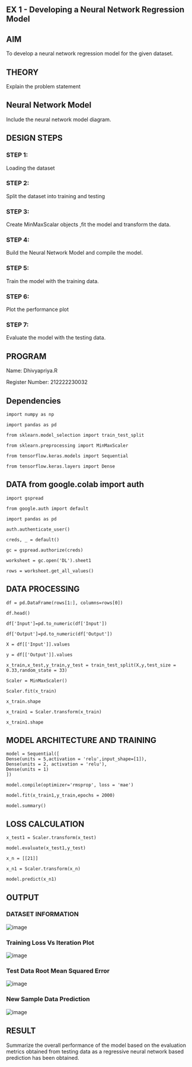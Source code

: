 ## EX 1 - Developing a Neural Network Regression Model

## AIM

To develop a neural network regression model for the given dataset.

## THEORY

Explain the problem statement

## Neural Network Model

Include the neural network model diagram.

## DESIGN STEPS

### STEP 1:

Loading the dataset

### STEP 2:

Split the dataset into training and testing

### STEP 3:

Create MinMaxScalar objects ,fit the model and transform the data.

### STEP 4:

Build the Neural Network Model and compile the model.

### STEP 5:

Train the model with the training data.

### STEP 6:

Plot the performance plot

### STEP 7:

Evaluate the model with the testing data.

## PROGRAM

Name: Dhivyapriya.R

Register Number: 212222230032

## Dependencies

```
import numpy as np

import pandas as pd

from sklearn.model_selection import train_test_split

from sklearn.preprocessing import MinMaxScaler

from tensorflow.keras.models import Sequential

from tensorflow.keras.layers import Dense

```

## DATA from google.colab import auth
```
import gspread

from google.auth import default

import pandas as pd
```
```
auth.authenticate_user()

creds, _ = default()

gc = gspread.authorize(creds)
```
```
worksheet = gc.open('DL').sheet1
```
```
rows = worksheet.get_all_values()
```
## DATA PROCESSING
```
df = pd.DataFrame(rows[1:], columns=rows[0])

df.head()
```
```
df['Input']=pd.to_numeric(df['Input'])

df['Output']=pd.to_numeric(df['Output'])
```
```
X = df[['Input']].values

y = df[['Output']].values
```
```
x_train,x_test,y_train,y_test = train_test_split(X,y,test_size = 0.33,random_state = 33)
```
```
Scaler = MinMaxScaler()

Scaler.fit(x_train)
```
```
x_train.shape

x_train1 = Scaler.transform(x_train)

x_train1.shape
```
## MODEL ARCHITECTURE AND TRAINING
```
model = Sequential([
Dense(units = 5,activation = 'relu',input_shape=[1]),
Dense(units = 2, activation = 'relu'),
Dense(units = 1)
])
```
```
model.compile(optimizer='rmsprop', loss = 'mae')

model.fit(x_train1,y_train,epochs = 2000)

model.summary()
```
## LOSS CALCULATION
```
x_test1 = Scaler.transform(x_test)

model.evaluate(x_test1,y_test)
```
```
x_n = [[21]]

x_n1 = Scaler.transform(x_n)

model.predict(x_n1)
```

## OUTPUT

### DATASET INFORMATION
![image](https://github.com/dhivyapriyar/basic-nn-model/assets/119477552/d8c823cf-0aab-41b9-9515-1a8cd68c267c)


### Training Loss Vs Iteration Plot
![image](https://github.com/dhivyapriyar/basic-nn-model/assets/119477552/99807efa-f6ba-40dc-82e4-37ca53faf2ac)


### Test Data Root Mean Squared Error
![image](https://github.com/dhivyapriyar/basic-nn-model/assets/119477552/5c92a2ed-abbd-4be2-bdde-541dbb8c8d15)


### New Sample Data Prediction
![image](https://github.com/dhivyapriyar/basic-nn-model/assets/119477552/40416fcd-e32b-4886-861e-17fa268b29da)

## RESULT

Summarize the overall performance of the model based on the evaluation metrics obtained from testing data as a regressive neural network based prediction has been obtained.

